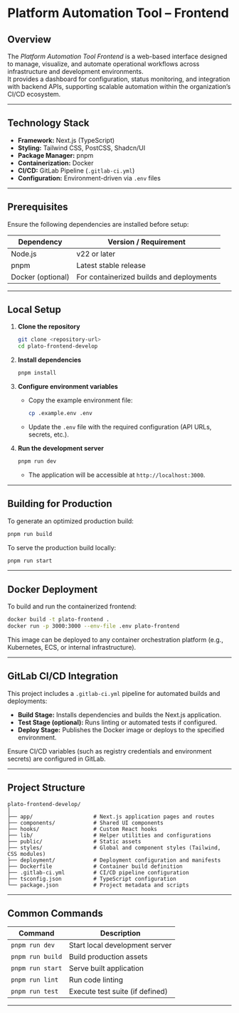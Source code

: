 # **Platform Automation Tool – Frontend**

## **Overview**
The *Platform Automation Tool Frontend* is a web-based interface designed to manage, visualize, and automate operational workflows across infrastructure and development environments.  
It provides a dashboard for configuration, status monitoring, and integration with backend APIs, supporting scalable automation within the organization’s CI/CD ecosystem.

---

## **Technology Stack**
- **Framework:** Next.js (TypeScript)
- **Styling:** Tailwind CSS, PostCSS, Shadcn/UI
- **Package Manager:** pnpm
- **Containerization:** Docker
- **CI/CD:** GitLab Pipeline (`.gitlab-ci.yml`)
- **Configuration:** Environment-driven via `.env` files

---

## **Prerequisites**
Ensure the following dependencies are installed before setup:

| Dependency | Version / Requirement |
|-------------|-----------------------|
| Node.js     | v22 or later |
| pnpm        | Latest stable release |
| Docker (optional) | For containerized builds and deployments |

---

## **Local Setup**

1. **Clone the repository**
   ```bash
   git clone <repository-url>
   cd plato-frontend-develop
   ```

2. **Install dependencies**
   ```bash
   pnpm install
   ```

3. **Configure environment variables**
   - Copy the example environment file:
     ```bash
     cp .example.env .env
     ```
   - Update the `.env` file with the required configuration (API URLs, secrets, etc.).

4. **Run the development server**
   ```bash
   pnpm run dev
   ```
   - The application will be accessible at `http://localhost:3000`.

---

## **Building for Production**

To generate an optimized production build:
```bash
pnpm run build
```

To serve the production build locally:
```bash
pnpm run start
```

---

## **Docker Deployment**

To build and run the containerized frontend:
```bash
docker build -t plato-frontend .
docker run -p 3000:3000 --env-file .env plato-frontend
```

This image can be deployed to any container orchestration platform (e.g., Kubernetes, ECS, or internal infrastructure).

---

## **GitLab CI/CD Integration**

This project includes a `.gitlab-ci.yml` pipeline for automated builds and deployments:
- **Build Stage:** Installs dependencies and builds the Next.js application.
- **Test Stage (optional):** Runs linting or automated tests if configured.
- **Deploy Stage:** Publishes the Docker image or deploys to the specified environment.

Ensure CI/CD variables (such as registry credentials and environment secrets) are configured in GitLab.

---

## **Project Structure**
```
plato-frontend-develop/
│
├── app/                   # Next.js application pages and routes
├── components/            # Shared UI components
├── hooks/                 # Custom React hooks
├── lib/                   # Helper utilities and configurations
├── public/                # Static assets
├── styles/                # Global and component styles (Tailwind, CSS modules)
├── deployment/            # Deployment configuration and manifests
├── Dockerfile             # Container build definition
├── .gitlab-ci.yml         # CI/CD pipeline configuration
├── tsconfig.json          # TypeScript configuration
└── package.json           # Project metadata and scripts
```

---

## **Common Commands**

| Command | Description |
|----------|-------------|
| `pnpm run dev` | Start local development server |
| `pnpm run build` | Build production assets |
| `pnpm run start` | Serve built application |
| `pnpm run lint` | Run code linting |
| `pnpm run test` | Execute test suite (if defined) |

---

